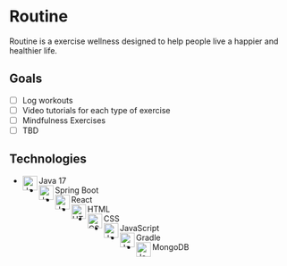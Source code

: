 # Routine
Routine is a exercise wellness designed to help people live a happier and healthier life.

## Goals
- [ ] Log workouts
- [ ] Video tutorials for each type of exercise
- [ ] Mindfulness Exercises
- [ ] TBD

## Technologies
- Java 17 <img align="left" alt="Java" width="26px" src="https://github.com/jlthompson96/vscode-material-icon-theme/blob/master/icons/java.svg" />
- Spring Boot <img align="left" alt="JavaScipt" width="26px" src="https://github.com/jlthompson96/vscode-material-icon-theme/blob/master/icons/mint.svg" />
- React <img align="left" alt="JavaScipt" width="26px" src="https://github.com/jlthompson96/vscode-material-icon-theme/blob/master/icons/react.svg" />
- HTML <img align="left" alt="HTML5" width="26px" src="https://github.com/jlthompson96/vscode-material-icon-theme/blob/master/icons/html.svg" />
- CSS <img align="left" alt="CSS3" width="26px" src="https://github.com/jlthompson96/vscode-material-icon-theme/blob/master/icons/css.svg" />
- JavaScript <img align="left" alt="JavaScipt" width="26px" src="https://github.com/jlthompson96/vscode-material-icon-theme/blob/master/icons/javascript.svg" />
- Gradle <img align="left" alt="JavaScipt" width="26px" src="https://github.com/jlthompson96/vscode-material-icon-theme/blob/master/icons/gradle.svg" />
- MongoDB <img align="left" alt="JavaScipt" width="26px" src="https://github.com/jlthompson96/vscode-material-icon-theme/blob/master/icons/mint.svg" />
